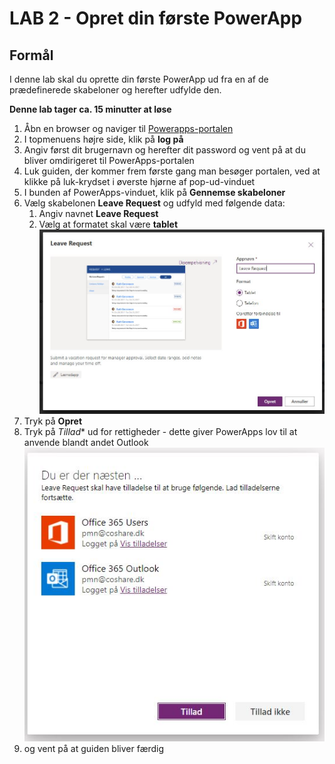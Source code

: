 # LAB 2 - Opret din første PowerApp

## Formål

I denne lab skal du oprette din første PowerApp ud fra en af de prædefinerede skabeloner og herefter udfylde den.

**Denne lab tager ca. 15 minutter at løse**

1. Åbn en browser og naviger til [Powerapps-portalen](https://www.powerapps.com)
2. I topmenuens højre side, klik på **log på** 
3. Angiv først dit brugernavn og herefter dit password og vent på at du bliver omdirigeret til PowerApps-portalen
4. Luk guiden, der kommer frem første gang man besøger portalen, ved at klikke på luk-krydset i øverste hjørne af pop-ud-vinduet
5. I bunden af PowerApps-vinduet, klik på **Gennemse skabeloner**
6. Vælg skabelonen **Leave Request** og udfyld med følgende data:
   1. Angiv navnet **Leave Request**
   2. Vælg at formatet skal være **tablet**
   ![alt text](https://github.com/cosharedk/PowerPlatformIPraksis/blob/main/labs/Images/LeaveRequest.JPG?raw=true)
7. Tryk på **Opret** 
8. Tryk på *Tillad** ud for rettigheder - dette giver PowerApps lov til at anvende blandt andet Outlook
   ![alt text](https://github.com/cosharedk/PowerPlatformIPraksis/blob/main/labs/Images/Lab2-Permissions.JPG?raw=true)
9.  og vent på at guiden bliver færdig